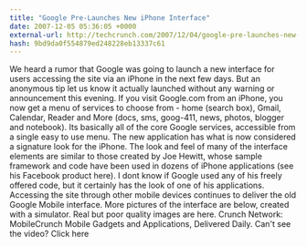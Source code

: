 ```yaml
---
title: "Google Pre-Launches New iPhone Interface"
date: 2007-12-05 05:36:05 +0000
external-url: http://techcrunch.com/2007/12/04/google-pre-launches-new-iphone-interface/
hash: 9bd9da0f554879ed248228eb13337c61
---
```


We heard a rumor that Google was going to launch a new interface for users accessing the site via an iPhone in the next few days. But an anonymous tip let us know it actually launched without any warning or announcement this evening.   If you visit Google.com from an iPhone, you now get a menu of services to choose from - home (search box), Gmail, Calendar, Reader and More (docs, sms, goog-411, news, photos, blogger and notebook). Its basically all of the core Google services, accessible from a single easy to use menu.  The new application has what is now considered a signature look for the iPhone. The look and feel of many of the interface elements are similar to those created by Joe Hewitt, whose sample framework and code have been used in dozens of iPhone applications (see his Facebook product here). I dont know if Google used any of his freely offered code, but it certainly has the look of one of his applications.   Accessing the site through other mobile devices continues to deliver the old Google Mobile interface.  More pictures of the interface are below, created with a simulator. Real but poor quality images are here.       Crunch Network:  MobileCrunch Mobile Gadgets and Applications, Delivered Daily.                                                                Can't see the video? Click here
